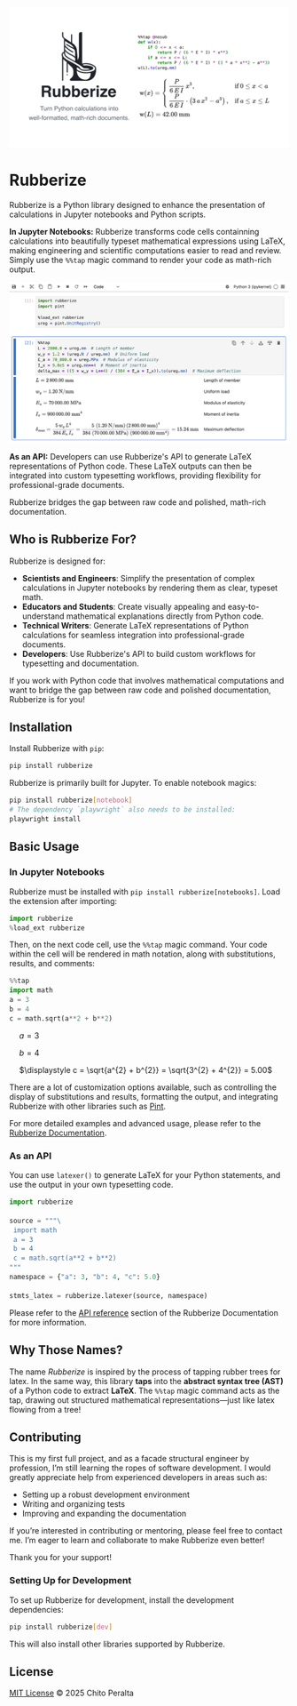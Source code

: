 <picture>
    <source media="(prefers-color-scheme: dark)" srcset="docs/assets/banner_dark.png">
    <source media="(prefers-color-scheme: light)" srcset="docs/assets/banner.png">
    <img alt="Rubberize Banner" title="Turn Python calculations into well-formatted, math-rich documents." src="docs/assets/banner.png">
</picture>

# Rubberize

Rubberize is a Python library designed to enhance the presentation of
calculations in Jupyter notebooks and Python scripts.

**In Jupyter Notebooks:** Rubberize transforms code cells containning calculations
into beautifully typeset mathematical expressions using LaTeX, making engineering
and scientific computations easier to read and review. Simply use the `%%tap`
magic command to render your code as math-rich output.

<picture>
    <source media="(prefers-color-scheme: dark)" srcset="docs/assets/notebook_example_dark.png">
    <source media="(prefers-color-scheme: light)" srcset="docs/assets/notebook_example.png">
    <img alt="Screenshot of a Jupyter Notebook using Rubberize" src="docs/assets/notebook_example.png">
</picture>

**As an API:** Developers can use Rubberize's API to generate LaTeX representations
of Python code. These LaTeX outputs can then be integrated into custom typesetting
workflows, providing flexibility for professional-grade documents.

Rubberize bridges the gap between raw code and polished, math-rich documentation.

## Who is Rubberize For?

Rubberize is designed for:

- **Scientists and Engineers**: Simplify the presentation of complex calculations
in Jupyter notebooks by rendering them as clear, typeset math.
- **Educators and Students**: Create visually appealing and easy-to-understand
mathematical explanations directly from Python code.
- **Technical Writers**: Generate LaTeX representations of Python calculations for
seamless integration into professional-grade documents.
- **Developers**: Use Rubberize's API to build custom workflows for typesetting
and documentation.

If you work with Python code that involves mathematical computations and want to
bridge the gap between raw code and polished documentation, Rubberize is for you!

## Installation

Install Rubberize with `pip`:

```bash
pip install rubberize
```

Rubberize is primarily built for Jupyter. To enable notebook magics:

```bash
pip install rubberize[notebook]
# The dependency `playwright` also needs to be installed:
playwright install
```

## Basic Usage

### In Jupyter Notebooks

Rubberize must be installed with `pip install rubberize[notebooks]`. Load the
extension after importing:

```python
import rubberize
%load_ext rubberize
```

Then, on the next code cell, use the `%%tap` magic command. Your code within the
cell will be rendered in math notation, along with substitutions, results, and
comments:

```python
%%tap
import math
a = 3
b = 4
c = math.sqrt(a**2 + b**2)
```
&emsp; $\displaystyle a = 3$

&emsp; $\displaystyle b = 4$
 
&emsp; $\displaystyle c = \sqrt{a^{2} + b^{2}} = \sqrt{3^{2} + 4^{2}} = 5.00$

There are a lot of customization options available, such as controlling the display
of substitutions and results, formatting the output, and integrating Rubberize with
other libraries such as [Pint](https://github.com/hgrecco/pint).

For more detailed examples and advanced usage, please refer to the
[Rubberize Documentation](docs/index.md).

### As an API

You can use `latexer()` to generate LaTeX for your Python statements, and use the
output in your own typesetting code.

```python
import rubberize

source = """\
 import math
 a = 3
 b = 4
 c = math.sqrt(a**2 + b**2)
"""
namespace = {"a": 3, "b": 4, "c": 5.0}

stmts_latex = rubberize.latexer(source, namespace)
```

Please refer to the [API reference](docs/api_reference.md) section of the Rubberize
Documentation for more information.

## Why Those Names?

The name *Rubberize* is inspired by the process of tapping rubber trees for latex.
In the same way, this library **taps** into the **abstract syntax tree (AST)** of a
Python code to extract **LaTeX**. The `%%tap` magic command acts as the tap, drawing
out structured mathematical representations—just like latex flowing from a tree!

## Contributing

This is my first full project, and as a facade structural engineer by profession,
I’m still learning the ropes of software development. I would greatly appreciate
help from experienced developers in areas such as:

- Setting up a robust development environment
- Writing and organizing tests
- Improving and expanding the documentation

If you’re interested in contributing or mentoring, please feel free to contact me. I’m eager to learn and collaborate to make Rubberize even better!

Thank you for your support!

### Setting Up for Development

To set up Rubberize for development, install the development dependencies:

```bash
pip install rubberize[dev]
```

This will also install other libraries supported by Rubberize.

## License

[MIT License](LICENSE) © 2025 Chito Peralta

